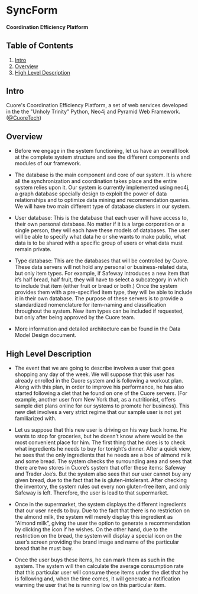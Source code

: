 SyncForm
========

#### Coordination Efficiency Platform

## <a name='TOC'>Table of Contents</a>

  1. [Intro](#intro)
  2. [Overview](#overview)
  3. [High Level Description](#high-level-dis)

## <a name='intro'> Intro

Cuore's Coordination Efficiency Platform, a set of web services developed in the the "Unholy Trinity" Python, Neo4j and Pyramid Web Framework. ([@CuoreTech](https://twitter.com/CuoreTech))

## <a name='overview'> Overview

* Before we engage in the system functioning, let us have an overall look at the complete system structure and see the different components and modules of our framework.

* The database is the main component and core of our system. It is where all the synchronization and coordination takes place and the entire system relies upon it. Our system is currently implemented using neo4j, a graph database specially design to exploit the power of data relationships and to optimize data mining and recommendation queries. We will have two main different type of database clusters in our system.

* User database: This is the database that each user will have access to, their own personal database. No matter if it is a large corporation or a single person, they will each have these models of databases. The user will be able to specify what data he or she wants to make public, what data is to be shared with a specific group of users or what data must remain private. 

* Type database: This are the databases that will be controlled by Cuore. These data servers will not hold any personal or business-related data, but only item types. For example, if Safeway introduces a new item that it’s half bread, half fruit, they will have to select a subcategory in which to include that item (either fruit or bread or both.) Once the system provides them with a pre-specified item type, they will be able to include it in their own database. The purpose of these servers is to provide a standardized nomenclature for item-naming and classification throughout the system. New item types can be included if requested, but only after being approved by the Cuore team. 

* More information and detailed architecture can be found in the Data Model Design document.

## <a name='high-level-dis'> High Level Description
* The event that we are going to describe involves a user that goes shopping any day of the week. We will suppose that this user has already enrolled in the Cuore system and is following a workout plan. Along with this plan, in order to improve his performance, he has also started following a diet that he found on one of the Cuore servers. (For example, another user from New York that, as a nutritionist, offers sample diet plans online for our systems to promote her business). This new diet involves a very strict regime that our sample user is not yet familiarized with. 

* Let us suppose that this new user is driving on his way back home. He wants to stop for groceries, but he doesn’t know where would be the most convenient place for him. The first thing that he does is to check what ingredients he needs to buy for tonight’s dinner. After a quick view, he sees that the only ingredients that he needs are a box of almond milk and some bread. The system checks the surrounding area and sees that there are two stores in Cuore’s system that offer these items: Safeway and Trader Joe’s. But the system also sees that our user cannot buy any given bread, due to the fact that he is gluten-intolerant. After checking the inventory, the system rules out every non gluten-free item, and only Safeway is left. Therefore, the user is lead to that supermarket. 

* Once in the supermarket, the system displays the different ingredients that our user needs to buy. Due to the fact that there is no restriction on the almond milk, the system will merely display this ingredient as “Almond milk”, giving the user the option to generate a recommendation by clicking the icon if he wishes. On the other hand, due to the restriction on the bread, the system will display a special icon on the user’s screen providing the brand image and name of the particular bread that he must buy. 

* Once the user buys these items, he can mark them as such in the system. The system will then calculate the average consumption rate that this particular user will consume these items under the diet that he is following and, when the time comes, it will generate a notification warning the user that he is running low on this particular item.
